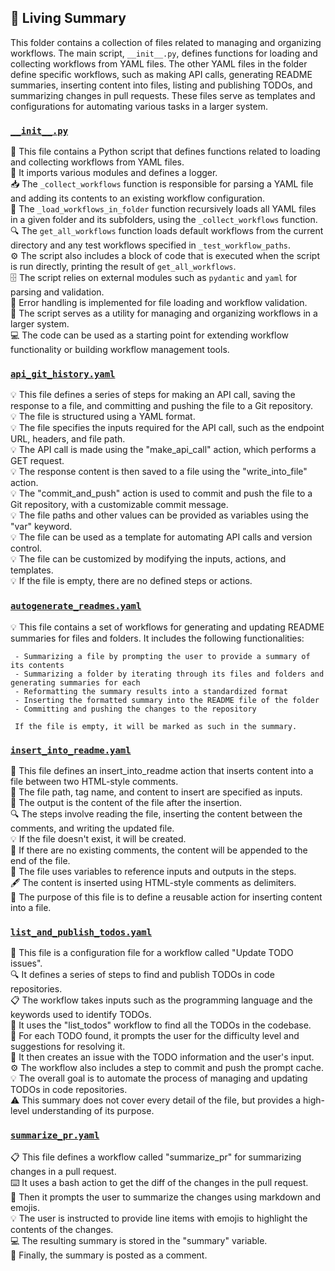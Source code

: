 

<!-- Living README Summary -->
## 🌳 Living Summary

This folder contains a collection of files related to managing and organizing workflows. The main script, `__init__.py`, defines functions for loading and collecting workflows from YAML files. The other YAML files in the folder define specific workflows, such as making API calls, generating README summaries, inserting content into files, listing and publishing TODOs, and summarizing changes in pull requests. These files serve as templates and configurations for automating various tasks in a larger system.


### [`__init__.py`](https://github.com/raphael-francis/AutoPR-internal/blob/0aabc10f58cc0543244c461caaef386a82b74854/./autopr/workflows/__init__.py)

📝 This file contains a Python script that defines functions related to loading and collecting workflows from YAML files.  
📂 It imports various modules and defines a logger.  
📥 The `_collect_workflows` function is responsible for parsing a YAML file and adding its contents to an existing workflow configuration.  
📂 The `_load_workflows_in_folder` function recursively loads all YAML files in a given folder and its subfolders, using the `_collect_workflows` function.  
🔍 The `get_all_workflows` function loads default workflows from the current directory and any test workflows specified in `_test_workflow_paths`.  
⚙️ The script also includes a block of code that is executed when the script is run directly, printing the result of `get_all_workflows`.  
🗄️ The script relies on external modules such as `pydantic` and `yaml` for parsing and validation.  
🚫 Error handling is implemented for file loading and workflow validation.  
📜 The script serves as a utility for managing and organizing workflows in a larger system.  
💻 The code can be used as a starting point for extending workflow functionality or building workflow management tools.      


### [`api_git_history.yaml`](https://github.com/raphael-francis/AutoPR-internal/blob/0aabc10f58cc0543244c461caaef386a82b74854/./autopr/workflows/api_git_history.yaml)

💡 This file defines a series of steps for making an API call, saving the response to a file, and committing and pushing the file to a Git repository.  
💡 The file is structured using a YAML format.  
💡 The file specifies the inputs required for the API call, such as the endpoint URL, headers, and file path.  
💡 The API call is made using the "make_api_call" action, which performs a GET request.  
💡 The response content is then saved to a file using the "write_into_file" action.  
💡 The "commit_and_push" action is used to commit and push the file to a Git repository, with a customizable commit message.  
💡 The file paths and other values can be provided as variables using the "var" keyword.  
💡 The file can be used as a template for automating API calls and version control.  
💡 The file can be customized by modifying the inputs, actions, and templates.  
💡 If the file is empty, there are no defined steps or actions.  


### [`autogenerate_readmes.yaml`](https://github.com/raphael-francis/AutoPR-internal/blob/0aabc10f58cc0543244c461caaef386a82b74854/./autopr/workflows/autogenerate_readmes.yaml)

💡 This file contains a set of workflows for generating and updating README summaries for files and folders. It includes the following functionalities:  
       
     - Summarizing a file by prompting the user to provide a summary of its contents  
     - Summarizing a folder by iterating through its files and folders and generating summaries for each  
     - Reformatting the summary results into a standardized format  
     - Inserting the formatted summary into the README file of the folder  
     - Committing and pushing the changes to the repository  
       
     If the file is empty, it will be marked as such in the summary.  


### [`insert_into_readme.yaml`](https://github.com/raphael-francis/AutoPR-internal/blob/0aabc10f58cc0543244c461caaef386a82b74854/./autopr/workflows/insert_into_readme.yaml)

📝 This file defines an insert_into_readme action that inserts content into a file between two HTML-style comments.  
📂 The file path, tag name, and content to insert are specified as inputs.  
📄 The output is the content of the file after the insertion.  
🔍 The steps involve reading the file, inserting the content between the comments, and writing the updated file.  
💡 If the file doesn't exist, it will be created.  
📑 If there are no existing comments, the content will be appended to the end of the file.  
🧩 The file uses variables to reference inputs and outputs in the steps.  
🖋️ The content is inserted using HTML-style comments <!-- tag --> as delimiters.  
📝 The purpose of this file is to define a reusable action for inserting content into a file.  


### [`list_and_publish_todos.yaml`](https://github.com/raphael-francis/AutoPR-internal/blob/0aabc10f58cc0543244c461caaef386a82b74854/./autopr/workflows/list_and_publish_todos.yaml)

📝 This file is a configuration file for a workflow called "Update TODO issues".  
🔍 It defines a series of steps to find and publish TODOs in code repositories.  
📋 The workflow takes inputs such as the programming language and the keywords used to identify TODOs.  
🔎 It uses the "list_todos" workflow to find all the TODOs in the codebase.  
🔀 For each TODO found, it prompts the user for the difficulty level and suggestions for resolving it.  
📝 It then creates an issue with the TODO information and the user's input.  
⚙️ The workflow also includes a step to commit and push the prompt cache.  
💡 The overall goal is to automate the process of managing and updating TODOs in code repositories.  
⚠️ This summary does not cover every detail of the file, but provides a high-level understanding of its purpose.  


### [`summarize_pr.yaml`](https://github.com/raphael-francis/AutoPR-internal/blob/0aabc10f58cc0543244c461caaef386a82b74854/./autopr/workflows/summarize_pr.yaml)

📋 This file defines a workflow called "summarize_pr" for summarizing changes in a pull request.  
⌨️ It uses a bash action to get the diff of the changes in the pull request.  
💬 Then it prompts the user to summarize the changes using markdown and emojis.  
💡 The user is instructed to provide line items with emojis to highlight the contents of the changes.  
💻 The resulting summary is stored in the "summary" variable.  
💬 Finally, the summary is posted as a comment.  

<!-- Living README Summary -->